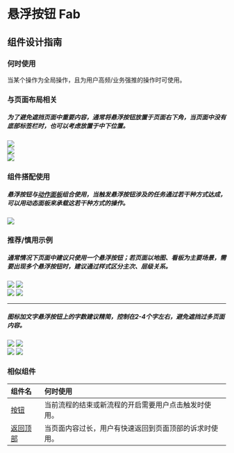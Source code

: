 # 悬浮按钮 Fab

## 组件设计指南

### 何时使用

当某个操作为全局操作，且为用户高频/业务强推的操作时可使用。

### 与页面布局相关

##### 为了避免遮挡页面中重要内容，通常将悬浮按钮放置于页面右下角，当页面中没有底部标签栏时，也可以考虑放置于中下位置。

<div class="legend">
  <div class="item">
    <img src="https://tdesign.gtimg.com/site/design/mobile-guide/fab/fab-1.png" />
    <em></em>
  </div>

  <div class="item">
    <img src="https://tdesign.gtimg.com/site/design/mobile-guide/fab/fab-2.png" />
    <em></em>
  </div>
</div>

<div class="legend">
  <div class="item">
    <img src="https://tdesign.gtimg.com/site/design/mobile-guide/fab/fab-3.png" />
    <em></em>
  </div>
</div>


### 组件搭配使用

##### 悬浮按钮与[动作面板](./action-sheet)组合使用，当触发悬浮按钮涉及的任务通过若干种方式达成，可以用动态面板来承载这若干种方式的操作。

<div class="item">
   <img src="https://tdesign.gtimg.com/site/design/mobile-guide/fab/fab-4.png" />
   <em></em>
</div>


### 推荐/慎用示例

##### 通常情况下页面中建议只使用一个悬浮按钮；若页面以地图、看板为主要场景，需要出现多个悬浮按钮时，建议通过样式区分主次、层级关系。

<div class="legend">
  <div class="item">
    <img src="https://tdesign.gtimg.com/site/design/mobile-guide/fab/fab-5.png" />
    <img class="tag" src="https://tdesign.gtimg.com/site/doc/good.png" />
  </div>

  <div class="item">
    <img src="https://tdesign.gtimg.com/site/design/mobile-guide/fab/fab-6.png" />
    <img class="tag" src="https://tdesign.gtimg.com/site/doc/bad.png" />
  </div>
</div>

<hr />

##### 图标加文字悬浮按钮上的字数建议精简，控制在2-4个字左右，避免遮挡过多页面内容。

<div class="legend">
  <div class="item">
    <img src="https://tdesign.gtimg.com/site/design/mobile-guide/fab/fab-7.png" />
    <img class="tag" src="https://tdesign.gtimg.com/site/doc/good.png" />
  </div>

  <div class="item">
    <img src="https://tdesign.gtimg.com/site/design/mobile-guide/fab/fab-8.png" />
    <img class="tag" src="https://tdesign.gtimg.com/site/doc/bad.png" />
  </div>
</div>


### 相似组件

| 组件名                  | 何时使用                                               |
| :---------------------- | :----------------------------------------------------- |
| [按钮](./button)        | 当前流程的结束或新流程的开启需要用户点击触发时使用。   |
| [返回顶部](./back-top ) | 当页面内容过长，用户有快速返回到页面顶部的诉求时使用。 |

